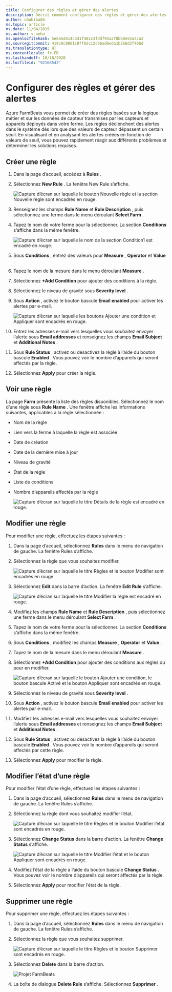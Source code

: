 ```yaml
---
title: Configurer des règles et gérer des alertes
description: Décrit comment configurer des règles et gérer des alertes dans FarmBeats
author: uhabiba04
ms.topic: article
ms.date: 11/04/2019
ms.author: v-umha
ms.openlocfilehash: 5e6a5d414c341f482c3fddf95a2f8bb8e55a3ca2
ms.sourcegitcommit: 419c8c8061c0ff6dc12c66ad6eda1b266d2f40bd
ms.translationtype: HT
ms.contentlocale: fr-FR
ms.lasthandoff: 10/18/2020
ms.locfileid: "92168543"
---
```

# <a name="configure-rules-and-manage-alerts"></a>Configurer des règles et gérer des alertes

Azure FarmBeats vous permet de créer des règles basées sur la logique métier et sur les données de capteur transmises par les capteurs et appareils déployés dans votre ferme. Les règles déclenchent des alertes dans le système dès lors que des valeurs de capteur dépassent un certain seuil. En visualisant et en analysant les alertes créées en fonction de valeurs de seuil, vous pouvez rapidement réagir aux différents problèmes et déterminer les solutions requises.

## <a name="create-rule"></a>Créer une règle

1. Dans la page d’accueil, accédez à **Rules** .
2. Sélectionnez **New Rule** . La fenêtre New Rule s’affiche.

    ![Capture d’écran sur laquelle le bouton Nouvelle règle et la section Nouvelle règle sont encadrés en rouge.](./media/configure-rules-and-alerts-in-azure-farmbeats/new-rule-1.png)

3. Renseignez les champs **Rule Name** et **Rule Description** , puis sélectionnez une ferme dans le menu déroulant **Select Farm** .
4. Tapez le nom de votre ferme pour la sélectionner. La section **Conditions** s’affiche dans la même fenêtre.  

    ![Capture d’écran sur laquelle le nom de la section Condition1 est encadré en rouge.](./media/configure-rules-and-alerts-in-azure-farmbeats/new-rule-condition-1.png)

5. Sous **Conditions** , entrez des valeurs pour **Measure** , **Operator** et **Value** .
6. Tapez le nom de la mesure dans le menu déroulant **Measure** .
7. Sélectionnez **+Add Condition** pour ajouter des conditions à la règle.
8. Sélectionnez le niveau de gravité sous **Severity level** .
9. Sous **Action** , activez le bouton bascule **Email enabled** pour activer les alertes par e-mail.

    ![Capture d’écran sur laquelle les boutons Ajouter une condition et Appliquer sont encadrés en rouge.](./media/configure-rules-and-alerts-in-azure-farmbeats/new-rule-email-1.png)

10. Entrez les adresses e-mail vers lesquelles vous souhaitez envoyer l’alerte sous **Email addresses** et renseignez les champs **Email Subject** et **Additional Notes** .  
11. Sous **Rule Status** , activez ou désactivez la règle à l’aide du bouton bascule **Enabled** .
    Vous pouvez voir le nombre d’appareils qui seront affectés par la règle.
12. Sélectionnez **Apply** pour créer la règle.

## <a name="view-rule"></a>Voir une règle

La page **Farm** présente la liste des règles disponibles. Sélectionnez le nom d’une règle sous **Rule Name** . Une fenêtre affiche les informations suivantes, applicables à la règle sélectionnée :
 - Nom de la règle
 - Lien vers la ferme à laquelle la règle est associée
 - Date de création
 - Date de la dernière mise à jour
 - Niveau de gravité
 - État de la règle
 - Liste de conditions  
 - Nombre d’appareils affectés par la règle

    ![Capture d’écran sur laquelle le titre Détails de la règle est encadré en rouge.](./media/configure-rules-and-alerts-in-azure-farmbeats/view-rule-1.png)

## <a name="edit-rule"></a>Modifier une règle

Pour modifier une règle, effectuez les étapes suivantes :

1. Dans la page d’accueil, sélectionnez **Rules** dans le menu de navigation de gauche.
   La fenêtre Rules s’affiche.
2. Sélectionnez la règle que vous souhaitez modifier.

    ![Capture d’écran sur laquelle le titre Règles et le bouton Modifier sont encadrés en rouge.](./media/configure-rules-and-alerts-in-azure-farmbeats/edit-rule-action-bar-1.png)

3. Sélectionnez **Edit** dans la barre d’action. La fenêtre **Edit Rule** s’affiche.

    ![Capture d’écran sur laquelle le titre Modifier la règle est encadré en rouge.](./media/configure-rules-and-alerts-in-azure-farmbeats/edit-rule-one-1.png)

4. Modifiez les champs **Rule Name** et **Rule Description** , puis sélectionnez une ferme dans le menu déroulant **Select Farm** .
5. Tapez le nom de votre ferme pour la sélectionner. La section **Conditions** s’affiche dans la même fenêtre.  
6. Sous **Conditions** , modifiez les champs **Measure** , **Operator** et **Value** .
7. Tapez le nom de la mesure dans le menu déroulant **Measure** .
8. Sélectionnez **+Add Condition** pour ajouter des conditions aux règles ou pour en modifier.

    ![Capture d’écran sur laquelle le bouton Ajouter une condition, le bouton bascule Activé et le bouton Appliquer sont encadrés en rouge.](./media/configure-rules-and-alerts-in-azure-farmbeats/edit-rule-two-1.png)

9.  Sélectionnez le niveau de gravité sous **Severity level** .  
10. Sous **Action** , activez le bouton bascule **Email enabled** pour activer les alertes par e-mail.
11. Modifiez les adresses e-mail vers lesquelles vous souhaitez envoyer l’alerte sous **Email addresses** et renseignez les champs **Email Subject** et **Additional Notes** .  
12. Sous **Rule Status** , activez ou désactivez la règle à l’aide du bouton bascule **Enabled** .
Vous pouvez voir le nombre d’appareils qui seront affectés par cette règle.
13. Sélectionnez **Apply** pour modifier la règle.

## <a name="change-rule-status"></a>Modifier l’état d’une règle

Pour modifier l’état d’une règle, effectuez les étapes suivantes :

1. Dans la page d’accueil, sélectionnez **Rules** dans le menu de navigation de gauche. La fenêtre Rules s’affiche.
2. Sélectionnez la règle dont vous souhaitez modifier l’état.

    ![Capture d’écran sur laquelle le titre Règles et le bouton Modifier l’état sont encadrés en rouge.](./media/configure-rules-and-alerts-in-azure-farmbeats/change-status-rule-action-bar-1.png)

3. Sélectionnez **Change Status** dans la barre d’action. La fenêtre **Change Status** s’affiche.

    ![Capture d’écran sur laquelle le titre Modifier l’état et le bouton Appliquer sont encadrés en rouge.](./media/configure-rules-and-alerts-in-azure-farmbeats/rule-change-status-1.png)

3. Modifiez l’état de la règle à l’aide du bouton bascule **Change Status** .
   Vous pouvez voir le nombre d’appareils qui seront affectés par la règle.
4. Sélectionnez **Apply** pour modifier l’état de la règle.

## <a name="delete-rule"></a>Supprimer une règle

Pour supprimer une règle, effectuez les étapes suivantes :

1. Dans la page d’accueil, sélectionnez **Rules** dans le menu de navigation de gauche. La fenêtre Rules s’affiche.
2. Sélectionnez la règle que vous souhaitez supprimer.

    ![Capture d’écran sur laquelle le titre Règles et le bouton Supprimer sont encadrés en rouge.](./media/configure-rules-and-alerts-in-azure-farmbeats/delete-rule-action-bar-1.png)

3. Sélectionnez **Delete** dans la barre d’action.

    ![Projet FarmBeats](./media/configure-rules-and-alerts-in-azure-farmbeats/delete-rule-1.png)

4. La boîte de dialogue **Delete Rule** s’affiche. Sélectionnez **Supprimer** .
